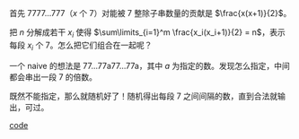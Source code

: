 首先 $\text{7777...777}$（$x$ 个 $7$）对能被 $7$ 整除子串数量的贡献是 $\frac{x(x+1)}{2}$。

把 $n$ 分解成若干 $x_i$ 使得 $\sum\limits_{i=1}^m \frac{x_i(x_i+1)}{2} = n$，表示每段 $x_i$ 个 $7$。怎么把它们组合在一起呢？

一个 naive 的想法是 $\text{77...77a77...77a}$，其中 $a$ 为指定的数。发现怎么指定，中间都会串出一段 $7$ 的倍数。

既然不能指定，那么就随机好了！随机得出每段 $7$ 之间间隔的数，直到合法就输出，可过。

[code](https://atcoder.jp/contests/arc129/submissions/41325672)